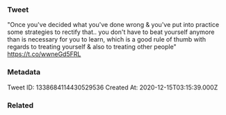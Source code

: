### Tweet
"Once you've decided what you've done wrong &amp; you've put into practice some strategies to rectify that.. you don't have to beat yourself anymore than is necessary for you to learn, which is a good rule of thumb with regards to treating yourself &amp; also to treating other people" https://t.co/wwneGd5FRL

### Metadata
Tweet ID: 1338684114430529536
Created At: 2020-12-15T03:15:39.000Z

### Related

